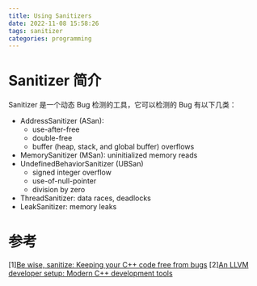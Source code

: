 ```yaml
---
title: Using Sanitizers
date: 2022-11-08 15:58:26
tags: sanitizer
categories: programming
---
```



# Sanitizer 简介

Sanitizer 是一个动态 Bug 检测的工具，它可以检测的 Bug 有以下几类：

- AddressSanitizer (ASan):
    * use-after-free
    * double-free
    * buffer (heap, stack, and global buffer) overflows
- MemorySanitizer (MSan): uninitialized memory reads
- UndefinedBehaviorSanitizer (UBSan)
    * signed integer overflow
    * use-of-null-pointer
    * division by zero
- ThreadSanitizer: data races, deadlocks
- LeakSanitizer: memory leaks

# 参考

[1][Be wise, sanitize: Keeping your C++ code free from bugs](https://microblink.com/be-wise-sanitize-keeping-your-c-code-free-from-bugs/)
[2][An LLVM developer setup: Modern C++ development tools](https://llvm.org/devmtg/2016-01/slides/ModernCplusplusDevelopment.pdf)

